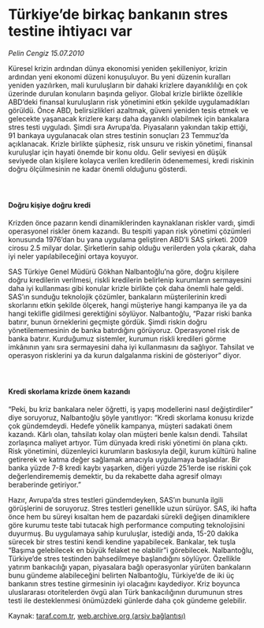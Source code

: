 # Türkiye’de birkaç bankanın stres testine ihtiyacı var

*Pelin Cengiz 15.07.2010*

<div class="yazi"><p>Küresel krizin ardından dünya ekonomisi yeniden şekilleniyor, krizin ardından yeni ekonomi düzeni konuşuluyor. Bu yeni düzenin kuralları yeniden yazılırken, mali kuruluşların bir dahaki krizlere dayanıklılığı en çok üzerinde durulan konuların başında geliyor. Global krizle birlikte özellikle ABD’deki finansal kuruluşların risk yönetimini etkin şekilde uygulamadıkları görüldü. Önce ABD, belirsizlikleri azaltmak, güveni yeniden tesis etmek ve gelecekte yaşanacak krizlere karşı daha dayanıklı olabilmek için bankalara stres testi uyguladı. Şimdi sıra Avrupa’da. Piyasaların yakından takip ettiği, 91 bankaya uygulanacak olan stres testinin sonuçları 23 Temmuz’da açıklanacak. Krizle birlikte şüphesiz, risk unsuru ve riskin yönetimi, finansal kuruluşlar için hayati önemde bir konu oldu. Gelir seviyesi en düşük seviyede olan kişilere kolayca verilen kredilerin ödenememesi, kredi riskinin doğru ölçülmesinin ne kadar önemli olduğunu gösterdi.</p>
<h4> </h4>
<h4>Doğru kişiye doğru kredi</h4>
<p>Krizden önce pazarın kendi dinamiklerinden kaynaklanan riskler vardı, şimdi operasyonel riskler önem kazandı. Bu tespiti yapan risk yönetimi çözümleri konusunda 1976’dan bu yana uygulama geliştiren ABD’li SAS şirketi. 2009 cirosu 2.5 milyar dolar. Şirketlerin sahip olduğu verilerden yola çıkarak, daha iyi neler yapılabileceğini ortaya koyuyor.</p>
<p>SAS Türkiye Genel Müdürü Gökhan Nalbantoğlu’na göre, doğru kişilere doğru kredilerin verilmesi, riskli kredilerin belirlenip kurumların sermayesini daha iyi kullanması gibi konular krizle birlikte çok daha önemli hale geldi. SAS’ın sunduğu teknolojik çözümler, bankaların müşterilerinin kredi skorlarını etkin şekilde ölçerek, hangi müşteriye hangi kampanya ile ya da hangi teklifle gidilmesi gerektiğini söylüyor. Nalbantoğlu, “Pazar riski banka batırır, bunun örneklerini geçmişte gördük. Şimdi riskin doğru yönetilememesinin de banka batırdığını görüyoruz. Operasyonel risk de banka batırır. Kurduğumuz sistemler, kurumun riskli kredileri görme imkânının yanı sıra sermayesini daha iyi kullanmasını da sağlıyor. Tahsilat ve operasyon risklerini ya da kurun dalgalanma riskini de gösteriyor” diyor.</p>
<h4> </h4>
<h4>Kredi skorlama krizde önem kazandı</h4>
<p>“Peki, bu kriz bankalara neler öğretti, iş yapış modellerini nasıl değiştirdiler” diye soruyoruz, Nalbantoğlu şöyle yanıtlıyor: “Kredi skorlama konusu krizde çok gündemdeydi. Hedefe yönelik kampanya, müşteri sadakati önem kazandı. Kârlı olan, tahsilatı kolay olan müşteri benle kalsın dendi. Tahsilat zorlaşınca maliyet artıyor. Tüm dünyada kredi riski yönetimi ön plana çıktı. Risk yönetimini, düzenleyici kurumların baskısıyla değil, kurum kültürü haline getirerek ve katma değer sağlamak amacıyla uygulamaya başladılar. Bir banka yüzde 7-8 kredi kaybı yaşarken, diğeri yüzde 25’lerde ise riskini çok değerlendirememiş demektir, bu da rekabette daha agresif olmayı beraberinde getiriyor.”</p>
<p>Hazır, Avrupa’da stres testleri gündemdeyken, SAS’ın bununla ilgili görüşlerini de soruyoruz. Stres testleri genellikle uzun sürüyor. SAS, iki hafta önce hem bu süreyi kısaltan hem de pazardaki sürekli değişen dinamiklere göre kurumu teste tabi tutacak high performance computing teknolojisini duyurmuş. Bu uygulamaya sahip kuruluşlar, istediği anda, 15-20 dakika sürecek bir stres testini kendi kendine yapabilecek. Bankalar, tek tuşla “Başıma gelebilecek en büyük felaket ne olabilir”i görebilecek. Nalbantoğlu, Türkiye’de stres testinden bahsedilmeye başlandığını söylüyor. Özellikle yatırım bankacılığı yapan, piyasalara bağlı operasyonlar yürüten bankaların bunu gündeme alabileceğini belirten Nalbantoğlu, Türkiye’de de iki üç bankanın stres testine girmesinin iyi olacağını kaydediyor. Kriz boyunca uluslararası otoritelerden övgü alan Türk bankacılığının durumunun stres testi ile desteklenmesi önümüzdeki günlerde daha çok gündeme gelebilir.</p></div>

Kaynak: [taraf.com.tr](http://www.taraf.com.tr:80/pelin-cengiz/makale-turkiye-de-birkac-bankanin-stres-testine-ihtiyaci.htm), [web.archive.org (arşiv bağlantısı)](http://web.archive.org/web/20100728073923/http://www.taraf.com.tr:80/pelin-cengiz/makale-turkiye-de-birkac-bankanin-stres-testine-ihtiyaci.htm)
